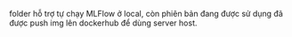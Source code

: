 folder hỗ trợ tự chạy MLFlow ở local, còn phiên bản đang được sử dụng đã được push img lên dockerhub để dùng server host.